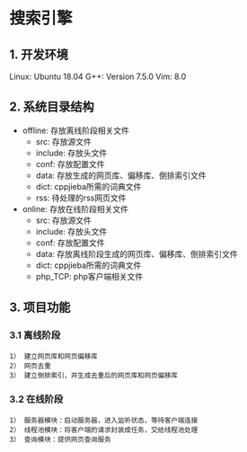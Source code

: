 # 搜索引擎
## 1. 开发环境
Linux: Ubuntu 18.04
G++: Version 7.5.0
Vim: 8.0

## 2. 系统目录结构
- offline: 存放离线阶段相关文件
    - src: 存放源文件
    - include: 存放头文件
    - conf: 存放配置文件
    - data: 存放生成的网页库、偏移库、倒排索引文件
    - dict: cppjieba所需的词典文件
    - rss: 待处理的rss网页文件
- online: 存放在线阶段相关文件
    - src: 存放源文件
    - include: 存放头文件
    - conf: 存放配置文件
    - data: 存放离线阶段生成的网页库、偏移库、倒排索引文件
    - dict: cppjieba所需的词典文件
    - php_TCP: php客户端相关文件
## 3. 项目功能
### 3.1 离线阶段
    1） 建立网页库和网页偏移库
    2） 网页去重
    3） 建立倒排索引，并生成去重后的网页库和网页偏移库
### 3.2 在线阶段
    1） 服务器模块：启动服务器，进入监听状态，等待客户端连接
    2） 线程池模块：将客户端的请求封装成任务，交给线程池处理
    3） 查询模块：提供网页查询服务
